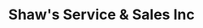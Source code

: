 ---
title: "Shaw's Service & Sales Inc"
url: /ithaca/shaws-service-und-sales-inc/
shop: Autohaus
---